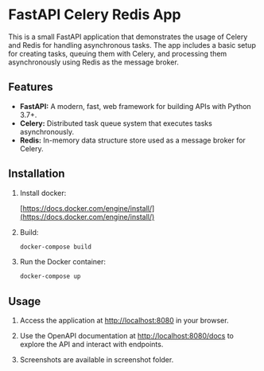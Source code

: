 # FastAPI Celery Redis App

This is a small FastAPI application that demonstrates the usage of Celery and Redis for handling asynchronous tasks. The app includes a basic setup for creating tasks, queuing them with Celery, and processing them asynchronously using Redis as the message broker.

## Features

- **FastAPI:** A modern, fast, web framework for building APIs with Python 3.7+.
- **Celery:** Distributed task queue system that executes tasks asynchronously.
- **Redis:** In-memory data structure store used as a message broker for Celery.

## Installation

1. Install docker:

    [https://docs.docker.com/engine/install/](https://docs.docker.com/engine/install/)

2. Build:

    ```bash
    docker-compose build
    ```

3. Run the Docker container:

    ```bash
    docker-compose up
    ```

## Usage

1. Access the application at [http://localhost:8080](http://localhost:8080) in your browser.

2. Use the OpenAPI documentation at [http://localhost:8080/docs](http://localhost:8080/docs) to explore the API and interact with endpoints.

3. Screenshots are available in screenshot folder.